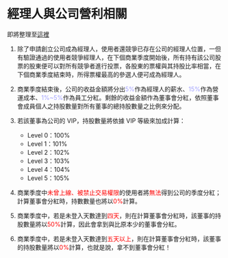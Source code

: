 # 經理人與公司營利相關

即將整理至[這裡](company#manager)

1. 除了申請創立公司成為經理人，使用者還競爭已存在公司的經理人位置，一但有驗證通過的使用者競爭經理人，在下個商業季度開始後，所有持有該公司股票的股東便可以對所有競爭者進行投票，各股東的票權與其持股比率相當，在下個商業季度結束時，所得票權最高的參選人便可成為經理人。

1. 商業季度結束後，公司的收益金額將分出<font color="#A3A3FF">5%</font>作為經理人的薪水、<font color="#A3A3FF">15%</font>作為營運成本、<font color="#A3A3FF">1%~5%</font>作為員工分紅。剩餘的收益金額作為董事會分紅，依照董事會成員個人之持股數量對所有董事的總持股數量之比例來分配。
1. 若該董事為公司的 VIP，持股數量將依據 VIP 等級來加成計算：
    * Level 0：100%
    * Level 1：101%
    * Level 2：102%
    * Level 3：103%
    * Level 4：104%
    * Level 5：105%
1. 商業季度中<font color="red">未曾上線、被禁止交易權限</font>的使用者將<font color="red">無法</font>得到公司的季度分紅；計算董事會分紅時，持數數量也將以<font color="red">0%</font>計算。
1. 商業季度中，若是未登入天數達到<font color="red">四天</font>，則在計算董事會分紅時，該董事的持股數量將以<font color="red">50%</font>計算，因此會拿到與比原本少的董事會分紅。
1. 商業季度中，若是未登入天數達到<font color="red">五天以上</font>，則在計算董事會分紅時，該董事的持股數量將以<font color="red">0%</font>計算，也就是說，拿不到董事會分紅！